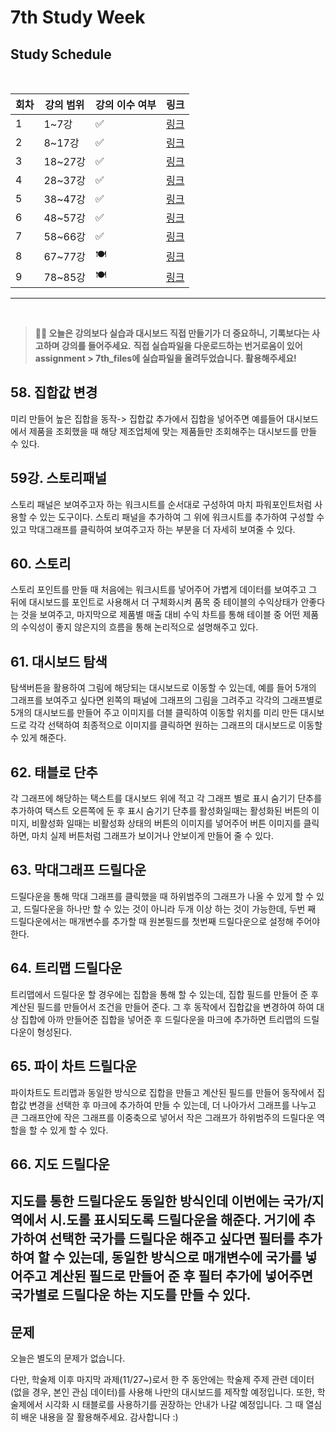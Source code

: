 # 7th Study Week

## Study Schedule
<br>

| 회차 | 강의 범위   | 강의 이수 여부 | 링크                                                                                                     |
|------|-------------|----------------|--------------------------------------------------------------------------------------------------------|
| 1    | 1~7강       | ✅              | [링크](https://www.youtube.com/watch?v=AXkaUrJs-Ko&list=PL87tgIIryGsa5vdz6MsaOEF8PK-YqK3fz&index=84)    |
| 2    | 8~17강      | ✅              | [링크](https://www.youtube.com/watch?v=AXkaUrJs-Ko&list=PL87tgIIryGsa5vdz6MsaOEF8PK-YqK3fz&index=75)    |
| 3    | 18~27강     | ✅              | [링크](https://www.youtube.com/watch?v=AXkaUrJs-Ko&list=PL87tgIIryGsa5vdz6MsaOEF8PK-YqK3fz&index=65)    |
| 4    | 28~37강     | ✅              | [링크](https://www.youtube.com/watch?v=e6J0Ljd6h44&list=PL87tgIIryGsa5vdz6MsaOEF8PK-YqK3fz&index=55)    |
| 5    | 38~47강     | ✅              | [링크](https://www.youtube.com/watch?v=AXkaUrJs-Ko&list=PL87tgIIryGsa5vdz6MsaOEF8PK-YqK3fz&index=45)    |
| 6    | 48~57강     | ✅              | [링크](https://www.youtube.com/watch?v=AXkaUrJs-Ko&list=PL87tgIIryGsa5vdz6MsaOEF8PK-YqK3fz&index=35)    |
| 7    | 58~66강     | ✅             | [링크](https://www.youtube.com/watch?v=AXkaUrJs-Ko&list=PL87tgIIryGsa5vdz6MsaOEF8PK-YqK3fz&index=25)    |
| 8    | 67~77강     | 🍽️             | [링크](https://www.youtube.com/watch?v=AXkaUrJs-Ko&list=PL87tgIIryGsa5vdz6MsaOEF8PK-YqK3fz&index=15)    |
| 9    | 78~85강     | 🍽️             | [링크](https://www.youtube.com/watch?v=AXkaUrJs-Ko&list=PL87tgIIryGsa5vdz6MsaOEF8PK-YqK3fz&index=5)     |
---

<br/>

> **🧞‍♀️ 오늘은 강의보다 실습과 대시보드 직접 만들기가 더 중요하니, 기록보다는 사고하며 강의를 들어주세요.**
> **직접 실습파일을 다운로드하는 번거로움이 있어 assignment > 7th_files에 실습파일을 올려두었습니다. 활용해주세요!**


## 58. 집합값 변경

<!-- 집합값 변경 강의에서 알게 된 점을 적어주세요 -->
미리 만들어 높은 집합을 동작-> 집합값 추가에서 집합을 넣어주면 예를들어 대시보드에서 제품을 조회했을 때 해당 제조업체에 맞는 제품들만 조회해주는 대시보드를 만들 수 있다.
## 59강. 스토리패널

<!-- 스토리패널 강의에서 알게 된 점을 적어주세요 -->
스토리 패널은 보여주고자 하는 워크시트를 순서대로 구성하여 마치 파워포인트처럼 사용할 수 있는 도구이다. 스토리 패널을 추가하여 그 위에 워크시트를 추가하여 구성할 수 있고 막대그래프를 클릭하여 보여주고자 하는 부분을 더 자세히 보여줄 수 있다. 
## 60. 스토리

<!-- 알게 된 점을 적고, 아래 질문에 답해보세요 :) -->
스토리 포인트를 만들 때 처음에는 워크시트를 넣어주어 가볍게 데이터를 보여주고 그 뒤에 대시보드를 포인트로 사용해서 더 구체화시켜 품목 중 테이블의 수익상태가 안좋다는 것을 보여주고, 마지막으로 제품별 매출 대비 수익 차트를 통해 테이블 중 어떤 제품의 수익성이 좋지 않은지의 흐름을 통해 논리적으로 설명해주고 있다.

## 61. 대시보드 탐색

<!-- 대시보드 탐색 강의에서 알게 된 점을 적어주세요 -->
탐색버튼을 활용하여 그림에 해당되는 대시보드로 이동할 수 있는데, 예를 들어 5개의 그래프를 보여주고 싶다면 왼쪽의 패널에 그래프의 그림을 그려주고 각각의 그래프별로 5개의 대시보드를 만들어 주고 이미지를 더블 클릭하여 이동할 위치를 미리 만든 대시보드로 각각 선택하여 최종적으로 이미지를 클릭하면 원하는 그래프의 대시보드로 이동할 수 있게 해준다.
## 62. 태블로 단추

<!-- 태블로 단추 강의에서 알게 된 점을 적어주세요 -->
각 그래프에 해당하는 택스트를 대시보드 위에 적고 각 그래프 별로 표시 숨기기 단추를 추가하여 택스트 오른쪽에 둔 후 표시 숨기기 단추를 활성화일때는 활성화된 버튼의 이미지, 비활성화 일때는 비활성화 상태의 버튼의 이미지를 넣어주어 버튼 이미지를 클릭하면, 마치 실제 버튼처럼 그래프가 보이거나 안보이게 만들어 줄 수 있다.
## 63. 막대그래프 드릴다운

<!-- 막대그래프 드릴다운에 대해 알게 된 점을 적어주세요 -->
드릴다운을 통해 막대 그래프를 클릭했을 때 하위범주의 그래프가 나올 수 있게 할 수 있고, 드릴다운을 하나만 할 수 있는 것이 아니라 두개 이상 하는 것이 가능한데, 두번 째 드릴다운에서는 매개변수를 추가할 때 원본필드를 첫번째 드릴다운으로 설정해 주어야 한다.
## 64. 트리맵 드릴다운

<!-- 트리맵 드릴다운에 대해 알게 된 점을 적어주세요 -->
트리맵에서 드릴다운 할 경우에는 집합을 통해 할 수 있는데, 집합 필드를 만들어 준 후 계산된 필드를 만들어서 조건을 만들어 준다. 그 후 동작에서 집합값을 변경하여 하여 대상 집합에 아까 만들어준 집합을 넣어준 후 드릴다운을 마크에 추가하면 트리맵의 드릴다운이 형성된다.
## 65. 파이 차트 드릴다운

<!-- 파일 차트 드릴다운에 대해 알게 된 점을 적어주세요 -->

파이차트도 트리맵과 동일한 방식으로 집합을 만들고 계산된 필드를 만들어 동작에서 집합값 변경을 선택한 후 마크에 추가하여 만들 수 있는데, 더 나아가서 그래프를 나누고 큰 그래프안에 작은 그래프를 이중축으로 넣어서 작은 그래프가 하위범주의 드릴다운 역할을 할 수 있게 할 수 있다.

## 66. 지도 드릴다운

<!-- 지도 드릴다운에 대해 알게 된 점을 적어주세요 -->
지도를 통한 드릴다운도 동일한 방식인데 이번에는 국가/지역에서 시.도롤 표시되도록 드릴다운을 해준다. 거기에 추가하여 선택한 국가를 드릴다운 해주고 싶다면 필터를 추가하여 할 수 있는데, 동일한 방식으로 매개변수에 국가를 넣어주고 계산된 필드로 만들어 준 후 필터 추가에 넣어주면 국가별로 드릴다운 하는 지도를 만들 수 있다.
---

## 문제

오늘은 별도의 문제가 없습니다.

다만, 학술제 이후 마지막 과제(11/27~)로서 한 주 동안에는 학술제 주제 관련 데이터(없을 경우, 본인 관심 데이터)를 사용해 나만의 대시보드를 제작할 예정입니다. 또한, 학술제에서 시각화 시 태블로를 사용하기를 권장하는 안내가 나갈 예정입니다.
그 때 열심히 배운 내용을 잘 활용해주세요. 감사합니다 :)